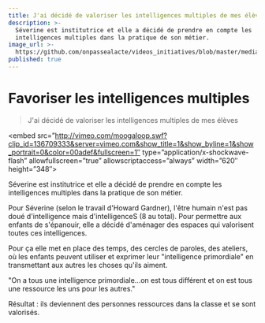 ```yaml
---
title: J'ai décidé de valoriser les intelligences multiples de mes élèves
description: >-
  Séverine est institutrice et elle a décidé de prendre en compte les
  intelligences multiples dans la pratique de son métier.
image_url: >-
  https://github.com/onpassealacte/videos_initiatives/blob/master/media/intelligences_multiples.jpg?raw=true
published: true
---
```


# Favoriser les intelligences multiples

> J'ai décidé de valoriser les intelligences multiples de mes élèves

<embed src=”http://vimeo.com/moogaloop.swf?clip_id=136709333&server=vimeo.com&show_title=1&show_byline=1&show_portrait=0&color=00adef&fullscreen=1″ type=”application/x-shockwave-flash” allowfullscreen=”true” allowscriptaccess=”always” width=”620″ height=”348″></embed>

Séverine est institutrice et elle a décidé de prendre en compte les intelligences multiples dans la pratique de son métier.

Pour Séverine (selon le travail d'Howard Gardner), l'être humain n'est pas doué d'intelligence mais d'intelligenceS (8 au total). Pour permettre aux enfants de s'épanouir, elle a décidé d'aménager des espaces qui valorisent toutes ces intelligences.

Pour ça elle met en place des temps, des cercles de paroles, des ateliers, où les enfants peuvent utiliser et exprimer leur "intelligence primordiale" en transmettant aux autres les choses qu'ils aiment.  

"On a tous une intelligence primordiale...on est tous différent et on est tous une ressource les uns pour les autres."

Résultat : ils deviennent des personnes ressources dans la classe et se sont valorisés.
